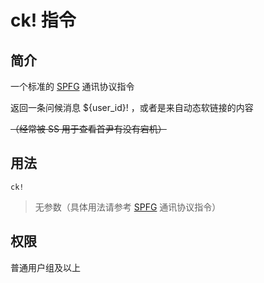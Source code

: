 # ck! 指令

## 简介

一个标准的 [SPFG](https://spfg.ustc-zzzz.net/) 通讯协议指令

返回一条问候消息 ${user\_id}! ，或者是来自动态软链接的内容

~~（经常被 SS 用于查看首尹有没有宕机）~~

## 用法

```QQ\_message
ck!
```

> 无参数（具体用法请参考 [SPFG](https://spfg.ustc-zzzz.net/) 通讯协议指令）

## 权限

普通用户组及以上

